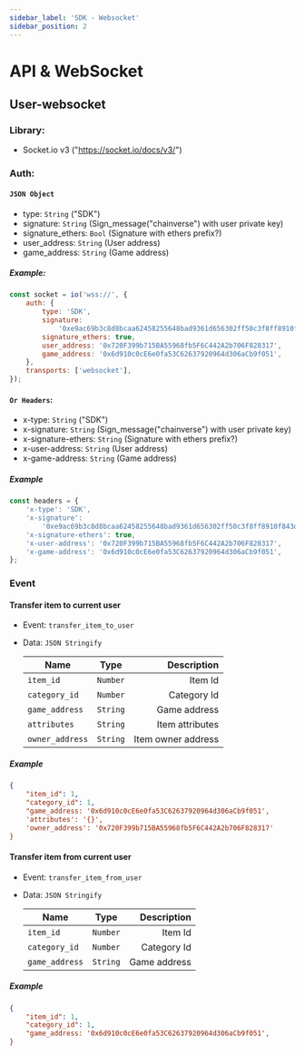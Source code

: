 ```yaml
---
sidebar_label: 'SDK - Websocket'
sidebar_position: 2
---
```


# API & WebSocket

## User-websocket

### **Library**:

-   Socket.io v3 ("https://socket.io/docs/v3/")

### **Auth:**

#### **`JSON Object`**

-   type: `String` ("SDK")
-   signature: `String` (Sign_message("chainverse") with user private key)
-   signature_ethers: `Bool` (Signature with ethers prefix?)
-   user_address: `String` (User address)
-   game_address: `String` (Game address)

##### **Example**:

```javascript
const socket = io('wss://', {
    auth: {
        type: 'SDK',
        signature:
            '0xe9ac69b3c8d8bcaa62458255648bad9361d656302ff50c3f8ff8910f843d838c13b49347c42e1718c58781768cace8ac93ee9424a0cf04b5eef71d059f09164f1c',
        signature_ethers: true,
        user_address: '0x720F399b715BA55968fb5F6C442A2b706F828317',
        game_address: '0x6d910c0cE6e0fa53C62637920964d306aCb9f051',
    },
    transports: ['websocket'],
});
```

#### **`Or Headers`**:

-   x-type: `String` ("SDK")
-   x-signature: `String` (Sign_message("chainverse") with user private key)
-   x-signature-ethers: `String` (Signature with ethers prefix?)
-   x-user-address: `String` (User address)
-   x-game-address: `String` (Game address)

##### **Example**

```javascript
const headers = {
    'x-type': 'SDK',
    'x-signature':
        '0xe9ac69b3c8d8bcaa62458255648bad9361d656302ff50c3f8ff8910f843d838c13b49347c42e1718c58781768cace8ac93ee9424a0cf04b5eef71d059f09164f1c',
    'x-signature-ethers': true,
    'x-user-address': '0x720F399b715BA55968fb5F6C442A2b706F828317',
    'x-game-address': '0x6d910c0cE6e0fa53C62637920964d306aCb9f051',
};
```

### **Event**

#### **Transfer item to current user**

-   Event: `transfer_item_to_user`
-   Data: `JSON Stringify`

    | Name            |   Type   |        Description |
    | --------------- | :------: | -----------------: |
    | `item_id`       | `Number` |            Item Id |
    | `category_id`   | `Number` |        Category Id |
    | `game_address`  | `String` |       Game address |
    | `attributes`    | `String` |    Item attributes |
    | `owner_address` | `String` | Item owner address |

##### **Example**

```json
{
    "item_id": 1,
    "category_id": 1,
    "game_address: '0x6d910c0cE6e0fa53C62637920964d306aCb9f051',
    'attributes': '{}',
    'owner_address': '0x720F399b715BA55968fb5F6C442A2b706F828317'
}
```

#### **Transfer item from current user**

-   Event: `transfer_item_from_user`
-   Data: `JSON Stringify`

    | Name           |   Type   |  Description |
    | -------------- | :------: | -----------: |
    | `item_id`      | `Number` |      Item Id |
    | `category_id`  | `Number` |  Category Id |
    | `game_address` | `String` | Game address |

##### **Example**

```json
{
    "item_id": 1,
    "category_id": 1,
    "game_address: '0x6d910c0cE6e0fa53C62637920964d306aCb9f051',
}
```
